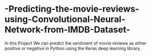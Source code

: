 # -Predicting-the-movie-reviews-using-Convolutional-Neural-Network-from-IMDB-Dataset-
In this Project We can predict the sentiment of movie reviews as either positive or negative in Python using the Keras deep learning library.
